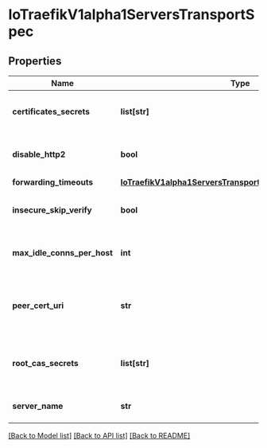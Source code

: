 # IoTraefikV1alpha1ServersTransportSpec

## Properties
Name | Type | Description | Notes
------------ | ------------- | ------------- | -------------
**certificates_secrets** | **list[str]** | CertificatesSecrets defines a list of secret storing client certificates for mTLS. | [optional] 
**disable_http2** | **bool** | DisableHTTP2 disables HTTP/2 for connections with backend servers. | [optional] 
**forwarding_timeouts** | [**IoTraefikV1alpha1ServersTransportSpecForwardingTimeouts**](IoTraefikV1alpha1ServersTransportSpecForwardingTimeouts.md) |  | [optional] 
**insecure_skip_verify** | **bool** | InsecureSkipVerify disables SSL certificate verification. | [optional] 
**max_idle_conns_per_host** | **int** | MaxIdleConnsPerHost controls the maximum idle (keep-alive) to keep per-host. | [optional] 
**peer_cert_uri** | **str** | PeerCertURI defines the peer cert URI used to match against SAN URI during the peer certificate verification. | [optional] 
**root_cas_secrets** | **list[str]** | RootCAsSecrets defines a list of CA secret used to validate self-signed certificate. | [optional] 
**server_name** | **str** | ServerName defines the server name used to contact the server. | [optional] 

[[Back to Model list]](../README.md#documentation-for-models) [[Back to API list]](../README.md#documentation-for-api-endpoints) [[Back to README]](../README.md)


